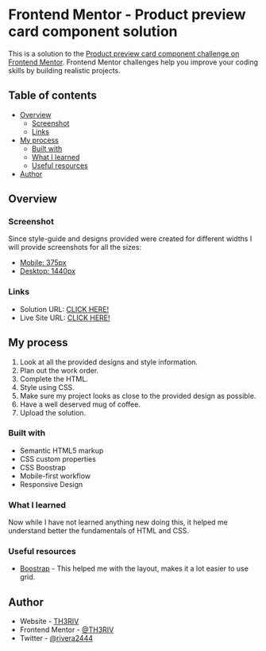 # Frontend Mentor - Product preview card component solution

This is a solution to the [Product preview card component challenge on Frontend Mentor](https://www.frontendmentor.io/challenges/product-preview-card-component-GO7UmttRfa). Frontend Mentor challenges help you improve your coding skills by building realistic projects. 

## Table of contents

- [Overview](#overview)
  - [Screenshot](#screenshot)
  - [Links](#links)
- [My process](#my-process)
  - [Built with](#built-with)
  - [What I learned](#what-i-learned)
  - [Useful resources](#useful-resources)
- [Author](#author)

## Overview

### Screenshot

Since style-guide and designs provided were created for different widths I will provide screenshots for all the sizes:
- [Mobile: 375px](./screenshots/375px.png)
- [Desktop: 1440px](./screenshots/1440px.png)

### Links

- Solution URL: [CLICK HERE!](https://www.frontendmentor.io/solutions/responsive-product-preview-card-solution--sY1YZ5yZ3)
- Live Site URL: [CLICK HERE!](https://th3riv.github.io/challenges/Frontend-Mentor/Product-Card/)

## My process

1. Look at all the provided designs and style information.
2. Plan out the work order.
3. Complete the HTML.
4. Style using CSS.
5. Make sure my project looks as close to the provided design as possible.
6. Have a well deserved mug of coffee.
7. Upload the solution.

### Built with

- Semantic HTML5 markup
- CSS custom properties
- CSS Boostrap
- Mobile-first workflow
- Responsive Design

### What I learned

Now while I have not learned anything new doing this, it helped me understand better the fundamentals of HTML and CSS.

### Useful resources

- [Boostrap](https://getbootstrap.com/docs/5.2/) - This helped me with the layout, makes it a lot easier to use grid.

## Author

- Website - [TH3RIV](https://th3riv.github.io)
- Frontend Mentor - [@TH3RIV](https://www.frontendmentor.io/profile/TH3RIV)
- Twitter - [@rivera2444](https://www.twitter.com/rivera2444)
